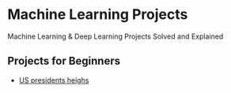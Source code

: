 # Machine Learning Projects 
Machine Learning &amp; Deep Learning Projects Solved and Explained

## Projects for Beginners
- [US presidents heighs](US-presidents-heights/president_heights.csv)

